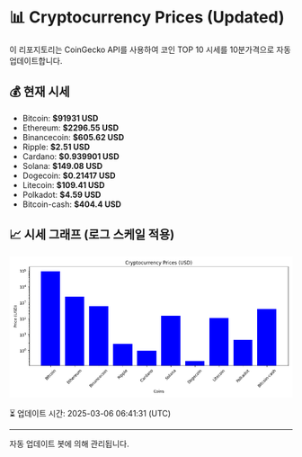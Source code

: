 
# 📊 Cryptocurrency Prices (Updated)

이 리포지토리는 CoinGecko API를 사용하여 코인 TOP 10 시세를 10분가격으로 자동 업데이트합니다.

## 💰 현재 시세
- Bitcoin: **$91931 USD**
- Ethereum: **$2296.55 USD**
- Binancecoin: **$605.62 USD**
- Ripple: **$2.51 USD**
- Cardano: **$0.939901 USD**
- Solana: **$149.08 USD**
- Dogecoin: **$0.21417 USD**
- Litecoin: **$109.41 USD**
- Polkadot: **$4.59 USD**
- Bitcoin-cash: **$404.4 USD**

## 📈 시세 그래프 (로그 스케일 적용)
![Crypto Prices](crypto_prices.png)

⏳ 업데이트 시간: 2025-03-06 06:41:31 (UTC)

---
자동 업데이트 봇에 의해 관리됩니다.
